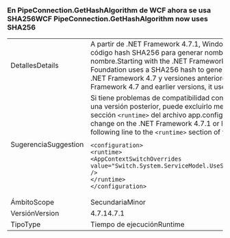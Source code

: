 ### <a name="wcf-pipeconnectiongethashalgorithm-now-uses-sha256"></a><span data-ttu-id="83b95-101">En PipeConnection.GetHashAlgorithm de WCF ahora se usa SHA256</span><span class="sxs-lookup"><span data-stu-id="83b95-101">WCF PipeConnection.GetHashAlgorithm now uses SHA256</span></span>

|   |   |
|---|---|
|<span data-ttu-id="83b95-102">Detalles</span><span class="sxs-lookup"><span data-stu-id="83b95-102">Details</span></span>|<span data-ttu-id="83b95-103">A partir de .NET Framework 4.7.1, Windows Communication Foundation usa un código hash SHA256 para generar nombres aleatorios para las canalizaciones con nombre.</span><span class="sxs-lookup"><span data-stu-id="83b95-103">Starting with the .NET Framework 4.7.1, Windows Communication Foundation uses a SHA256 hash to generate random names for named pipes.</span></span> <span data-ttu-id="83b95-104">En .NET Framework 4.7 y versiones anteriores, usaba un hash SHA1.</span><span class="sxs-lookup"><span data-stu-id="83b95-104">In the .NET Framework 4.7 and earlier versions, it used a SHA1 hash.</span></span>|
|<span data-ttu-id="83b95-105">Sugerencia</span><span class="sxs-lookup"><span data-stu-id="83b95-105">Suggestion</span></span>|<span data-ttu-id="83b95-106">Si tiene problemas de compatibilidad con este cambio en .NET Framework 4.7.1 o una versión posterior, puede excluirlo mediante la adición de la línea siguiente a la sección <code>&lt;runtime&gt;</code> del archivo app.config:</span><span class="sxs-lookup"><span data-stu-id="83b95-106">If you run into compatibility issue with this change on the .NET Framework 4.7.1 or later, you can opt-out it by adding the following line to the <code>&lt;runtime&gt;</code> section of your app.config file:</span></span><pre><code class="lang-xml">&lt;configuration&gt;&#13;&#10;&lt;runtime&gt;&#13;&#10;&lt;AppContextSwitchOverrides value=&quot;Switch.System.ServiceModel.UseSha1InPipeConnectionGetHashAlgorithm=true&quot; /&gt;&#13;&#10;&lt;/runtime&gt;&#13;&#10;&lt;/configuration&gt;&#13;&#10;</code></pre>|
|<span data-ttu-id="83b95-107">Ámbito</span><span class="sxs-lookup"><span data-stu-id="83b95-107">Scope</span></span>|<span data-ttu-id="83b95-108">Secundaria</span><span class="sxs-lookup"><span data-stu-id="83b95-108">Minor</span></span>|
|<span data-ttu-id="83b95-109">Versión</span><span class="sxs-lookup"><span data-stu-id="83b95-109">Version</span></span>|<span data-ttu-id="83b95-110">4.7.1</span><span class="sxs-lookup"><span data-stu-id="83b95-110">4.7.1</span></span>|
|<span data-ttu-id="83b95-111">Tipo</span><span class="sxs-lookup"><span data-stu-id="83b95-111">Type</span></span>|<span data-ttu-id="83b95-112">Tiempo de ejecución</span><span class="sxs-lookup"><span data-stu-id="83b95-112">Runtime</span></span>|

